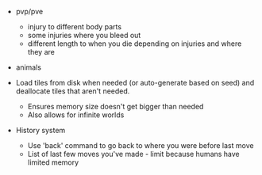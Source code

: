 * pvp/pve
  - injury to different body parts
  - some injuries where you bleed out
  - different length to when you die depending on injuries and where they are
* animals

* Load tiles from disk when needed (or auto-generate based on seed)
  and deallocate tiles that aren't needed.
  - Ensures memory size doesn't get bigger than needed
  - Also allows for infinite worlds
* History system
  - Use 'back' command to go back to where you were before last move
  - List of last few moves you've made - limit because humans have limited memory
  